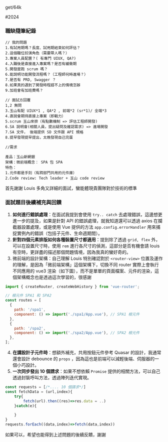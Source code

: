 

get/64k

#2024

### 職缺隨筆紀錄


```
// 我的問題
1.有試用期嗎？長度、試用期結束如何評估？
2.這個職位扮演角色（需要帶人嗎？）
3.專案人員配置？( 有專門 UIUX, QA?)
4.入職後是直接進入專案嗎？是否有緩衝期
5.開發是跑 scrum 嗎？
6.能說明功能開發流程嗎？（工程師何時進場？）
7.是否有 PRD, Swagger ？
8.如果真的遇到了開發時程趕不上的情境怎辦
9.加班會有加班費嗎？

// 面試方回覆
1,2 無問
3.玉山有配 UIUX*1 , QA*2 , 前端*2 (sr*1)/ 全端*3 
4.直說會期待直接上專案（即戰力）
5.scrum 玉山來排（有點數機制 => 評估工程師開發)
6.SA 說明會(相關人員，提出疑問及確認需求) => 進場開發 
7.SA 文件， 後端提供 SD 文件跟 API 規格
8.提早發現提早提出，太晚發現自己完蛋

//需求

產品：玉山新網銀
架構：微前端概念： SPA 包 SPA 
特色：
1.元件都是手刻（有跨部門共用的元件庫）
2.Code review: Tech leader + 玉山 code review 

```


首先謝謝 Louis 多角又詳細的面試，蠻能體現貴團隊對於技術的標準

### 面試題目後續補充與回饋   
1. **如何進行錯誤處理**：在面試我提到會使用 `try.. catch` 去處理錯誤，這邊想更進一步的提及，如果是針對 API 的錯誤處理，就我知道還可以透過 axios 在攔截器設置處理，或是使用 Vue 提供的方法 `app.config.errorHandler` 用來捕捉實例內的錯誤（包括子元件、生命週期間）。
2. **針對四個元素排版如何各種裝置尺寸都適用**：提到除了透過 `grid, flex` 外，可以在設置尺寸時，使用 `rem` 進行各尺寸的偵測，這部分是否有機會請 louis 有空時，更詳盡的描述那個問題情境，因為我真的蠻好奇的。
3. 微前端的設計架構：自己理解 Louis 特別確認對於 `<router-view>` 位置及運作的理解，是因為「微前端架構」這個架構下，切換不同 router 實際上會執行不同應用的 vue3 渲染（如下圖），而不是單單的頁面檔案、元件的渲染，這個架構概念也是透過這次學習的，很感謝

```js
import { createRouter, createWebHistory } from 'vue-router';

// 根元件 SPA1 和 SPA2
const routes = [
  {
    path: '/spa1',
    component: () => import('./spa1/App.vue'), // SPA1 根元件
  },
  {
    path: '/spa2',
    component: () => import('./spa2/App.vue'), // SPA2 根元件
  },
];

```

4. **在講設計子元件時**：想額外補充，共用按鈕元件參考 Quasar 的設計，我通常還會設計 debounce 的 `props` ，因為這也是前端可以減輕後端、伺服器的一個小巧設計。
5. **一次同步發出 10 個請求**：如果不想依賴 `Promise` 提供的相關方法，可以自己透過封裝呼叫方法，透過陣列迭代實現。

```js
const requests = [/*.... 10 個請求*/]
const fetchData = (url,index){
	try{
		fetch(url).then((res)=>res.data = ..)
	}catch(e){
		
	}
}
requests.forEach((data,index)=>fetch(data,index))
```


如果可以，希望也能得到上述問題的後續反饋，謝謝